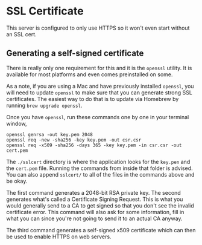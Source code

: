 # SSL Certificate

This server is configured to only use HTTPS so it won't even start without an SSL cert.

## Generating a self-signed certificate

There is really only one requirement for this and it is the `openssl` utility. It is available for most platforms and even comes preinstalled on some.

As a note, if you are using a Mac and have previously installed `openssl`, you will need to update `openssl` to make sure that you can generate strong SSL certificates. The easiest way to do that is to update via Homebrew by running `brew upgrade openssl`.

Once you have `openssl`, run these commands one by one in your terminal window,

```shell
openssl genrsa -out key.pem 2048
openssl req -new -sha256 -key key.pem -out csr.csr
openssl req -x509 -sha256 -days 365 -key key.pem -in csr.csr -out cert.pem
```

The `./sslcert` directory is where the application looks for the `key.pen` and the `cert.pem` file. Running the commands from inside that folder is advised. You can also append `sslcert/` to all of the files in the commands above and be okay.

The first command generates a 2048-bit RSA private key. The second generates what's called a Certificate Signing Request. This is what you would generally send to a CA to get signed so that you don't see the invalid certificate error. This command will also ask for some information, fill in what you can since you're not going to send it to an actual CA anyway.

The third command generates a self-signed x509 certificate which can then be used to enable HTTPS on web servers.
